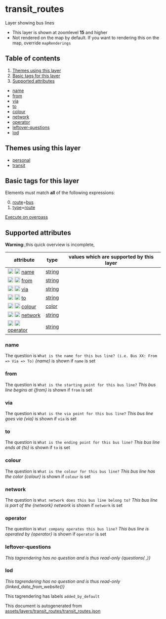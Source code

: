 [//]: # (WARNING: this file is automatically generated. Please find the sources at the bottom and edit those sources)

# transit_routes

Layer showing bus lines

 - This layer is shown at zoomlevel **15** and higher
 - Not rendered on the map by default. If you want to rendering this on the map, override `mapRenderings`

## Table of contents

1. [Themes using this layer](#themes-using-this-layer)
2. [Basic tags for this layer](#basic-tags-for-this-layer)
3. [Supported attributes](#supported-attributes)
  - [name](#name)
  - [from](#from)
  - [via](#via)
  - [to](#to)
  - [colour](#colour)
  - [network](#network)
  - [operator](#operator)
  - [leftover-questions](#leftover-questions)
  - [lod](#lod)

## Themes using this layer

 - [personal](https://mapcomplete.org/personal)
 - [transit](https://mapcomplete.org/transit)

## Basic tags for this layer

Elements must match **all** of the following expressions:

0. <a href='https://wiki.openstreetmap.org/wiki/Key:route' target='_blank'>route</a>=<a href='https://wiki.openstreetmap.org/wiki/Tag:route%3Dbus' target='_blank'>bus</a>
1. <a href='https://wiki.openstreetmap.org/wiki/Key:type' target='_blank'>type</a>=<a href='https://wiki.openstreetmap.org/wiki/Tag:type%3Droute' target='_blank'>route</a>

[Execute on overpass](http://overpass-turbo.eu/?Q=%5Bout%3Ajson%5D%5Btimeout%3A90%5D%3B%28%20%20%20%20nwr%5B%22route%22%3D%22bus%22%5D%5B%22type%22%3D%22route%22%5D%28%7B%7Bbbox%7D%7D%29%3B%0A%29%3Bout%20body%3B%3E%3Bout%20skel%20qt%3B)

## Supported attributes

**Warning:**,this quick overview is incomplete,

| attribute | type | values which are supported by this layer |
-----|-----|----- |
| <a target="_blank" href='https://taginfo.openstreetmap.org/keys/name#values'><img src='https://mapcomplete.org/assets/svg/search.svg' height='18px'></a> <a target="_blank" href='https://taghistory.raifer.tech/?#***/name/'><img src='https://mapcomplete.org/assets/svg/statistics.svg' height='18px'></a> [name](https://wiki.openstreetmap.org/wiki/Key:name) | [string](../SpecialInputElements.md#string) |  |
| <a target="_blank" href='https://taginfo.openstreetmap.org/keys/from#values'><img src='https://mapcomplete.org/assets/svg/search.svg' height='18px'></a> <a target="_blank" href='https://taghistory.raifer.tech/?#***/from/'><img src='https://mapcomplete.org/assets/svg/statistics.svg' height='18px'></a> [from](https://wiki.openstreetmap.org/wiki/Key:from) | [string](../SpecialInputElements.md#string) |  |
| <a target="_blank" href='https://taginfo.openstreetmap.org/keys/via#values'><img src='https://mapcomplete.org/assets/svg/search.svg' height='18px'></a> <a target="_blank" href='https://taghistory.raifer.tech/?#***/via/'><img src='https://mapcomplete.org/assets/svg/statistics.svg' height='18px'></a> [via](https://wiki.openstreetmap.org/wiki/Key:via) | [string](../SpecialInputElements.md#string) |  |
| <a target="_blank" href='https://taginfo.openstreetmap.org/keys/to#values'><img src='https://mapcomplete.org/assets/svg/search.svg' height='18px'></a> <a target="_blank" href='https://taghistory.raifer.tech/?#***/to/'><img src='https://mapcomplete.org/assets/svg/statistics.svg' height='18px'></a> [to](https://wiki.openstreetmap.org/wiki/Key:to) | [string](../SpecialInputElements.md#string) |  |
| <a target="_blank" href='https://taginfo.openstreetmap.org/keys/colour#values'><img src='https://mapcomplete.org/assets/svg/search.svg' height='18px'></a> <a target="_blank" href='https://taghistory.raifer.tech/?#***/colour/'><img src='https://mapcomplete.org/assets/svg/statistics.svg' height='18px'></a> [colour](https://wiki.openstreetmap.org/wiki/Key:colour) | [color](../SpecialInputElements.md#color) |  |
| <a target="_blank" href='https://taginfo.openstreetmap.org/keys/network#values'><img src='https://mapcomplete.org/assets/svg/search.svg' height='18px'></a> <a target="_blank" href='https://taghistory.raifer.tech/?#***/network/'><img src='https://mapcomplete.org/assets/svg/statistics.svg' height='18px'></a> [network](https://wiki.openstreetmap.org/wiki/Key:network) | [string](../SpecialInputElements.md#string) |  |
| <a target="_blank" href='https://taginfo.openstreetmap.org/keys/operator#values'><img src='https://mapcomplete.org/assets/svg/search.svg' height='18px'></a> <a target="_blank" href='https://taghistory.raifer.tech/?#***/operator/'><img src='https://mapcomplete.org/assets/svg/statistics.svg' height='18px'></a> [operator](https://wiki.openstreetmap.org/wiki/Key:operator) | [string](../SpecialInputElements.md#string) |  |

### name

The question is `What is the name for this bus line? (i.e. Bus XX: From => Via => To)`
*{name}* is shown if `name` is set

### from

The question is `What is the starting point for this bus line?`
*This bus line begins at {from}* is shown if `from` is set

### via

The question is `What is the via point for this bus line?`
*This bus line goes via {via}* is shown if `via` is set

### to

The question is `What is the ending point for this bus line?`
*This bus line ends at {to}* is shown if `to` is set

### colour

The question is `What is the colour for this bus line?`
*This bus line has the color {colour}* is shown if `colour` is set

### network

The question is `What network does this bus line belong to?`
*This bus line is part of the {network} network* is shown if `network` is set

### operator

The question is `What company operates this bus line?`
*This bus line is operated by {operator}* is shown if `operator` is set

### leftover-questions

_This tagrendering has no question and is thus read-only_
*{questions( ,)}*

### lod

_This tagrendering has no question and is thus read-only_
*{linked_data_from_website()}*

This tagrendering has labels 
`added_by_default`


This document is autogenerated from [assets/layers/transit_routes/transit_routes.json](https://github.com/pietervdvn/MapComplete/blob/develop/assets/layers/transit_routes/transit_routes.json)
